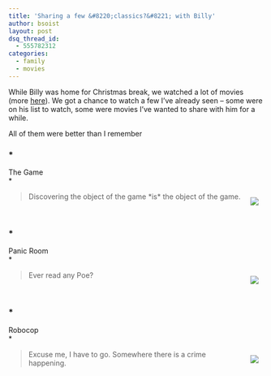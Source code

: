 ```yaml
---
title: 'Sharing a few &#8220;classics?&#8221; with Billy'
author: bsoist
layout: post
dsq_thread_id:
  - 555782312
categories:
  - family
  - movies
---
```

While Billy was home for Christmas break, we watched a lot of movies (more [here][1]). We got a chance to watch a few I&#8217;ve already seen &#8211; some were on his list to watch, some were movies I&#8217;ve wanted to share with him for a while.

All of them were better than I remember

### *  
The Game  
*

<div style="float:right;padding:10px;">
  <a href="http://www.amazon.com/gp/product/B000JZ3TYA/ref=as_li_ss_il?ie=UTF8&#038;tag=weifyoasme-20&#038;linkCode=as2&#038;camp=1789&#038;creative=390957&#038;creativeASIN=B000JZ3TYA"><img border="0" src="http://ws.assoc-amazon.com/widgets/q?_encoding=UTF8&#038;Format=_SL110_&#038;ASIN=B000JZ3TYA&#038;MarketPlace=US&#038;ID=AsinImage&#038;WS=1&#038;tag=weifyoasme-20&#038;ServiceVersion=20070822" /></a><img src="http://www.assoc-amazon.com/e/ir?t=weifyoasme-20&#038;l=as2&#038;o=1&#038;a=B000JZ3TYA" width="1" height="1" border="0" alt="" style="border:none !important; margin:0px !important;" /></p>
</div>

> Discovering the object of the game \*is\* the object of the game. 

&nbsp;

### *  
Panic Room  
*

<div style="float:right;padding:10px;">
  <a href="http://www.amazon.com/gp/product/B000JCMYG2/ref=as_li_ss_il?ie=UTF8&#038;tag=weifyoasme-20&#038;linkCode=as2&#038;camp=1789&#038;creative=390957&#038;creativeASIN=B000JCMYG2"><img border="0" src="http://ws.assoc-amazon.com/widgets/q?_encoding=UTF8&#038;Format=_SL110_&#038;ASIN=B000JCMYG2&#038;MarketPlace=US&#038;ID=AsinImage&#038;WS=1&#038;tag=weifyoasme-20&#038;ServiceVersion=20070822" /></a><img src="http://www.assoc-amazon.com/e/ir?t=weifyoasme-20&#038;l=as2&#038;o=1&#038;a=B000JCMYG2" width="1" height="1" border="0" alt="" style="border:none !important; margin:0px !important;" /></p>
</div>

> Ever read any Poe? 

&nbsp;

### *  
Robocop  
*

<div style="float:right;padding:10px;">
  <a href="http://www.amazon.com/gp/product/B000RLFBP6/ref=as_li_ss_il?ie=UTF8&#038;tag=weifyoasme-20&#038;linkCode=as2&#038;camp=1789&#038;creative=390957&#038;creativeASIN=B000RLFBP6"><img border="0" src="http://ws.assoc-amazon.com/widgets/q?_encoding=UTF8&#038;Format=_SL110_&#038;ASIN=B000RLFBP6&#038;MarketPlace=US&#038;ID=AsinImage&#038;WS=1&#038;tag=weifyoasme-20&#038;ServiceVersion=20070822" /></a><img src="http://www.assoc-amazon.com/e/ir?t=weifyoasme-20&#038;l=as2&#038;o=1&#038;a=B000RLFBP6" width="1" height="1" border="0" alt="" style="border:none !important; margin:0px !important;" /></p>
</div>

> Excuse me, I have to go. Somewhere there is a crime happening. 

&nbsp;

 [1]: http://whsjr.soistmann.com/oped/2012/01/28/january-movie-month/
